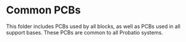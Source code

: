 # Common PCBs

This folder includes PCBs used by all blocks, as well as PCBs used in all
support bases. These PCBs are common to all Probatio systems.
